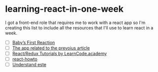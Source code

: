 # learning-react-in-one-week
I got a front-end role that requires me to work with a react app so I'm creating this list to include all the resources that I'll use to learn react in a week.

- [ ] [Baby’s First Reaction](https://medium.com/javascript-scene/baby-s-first-reaction-2103348eccdd#.bjrri8et2)
- [ ] [The app related to the prevoius article](https://medium.com/javascript-scene/baby-s-first-reaction-2103348eccdd#.bjrri8et2)
- [ ] [React/Redux Tutorials by LearnCode.academy](https://www.youtube.com/watch?v=MhkGQAoc7bc&list=PLoYCgNOIyGABj2GQSlDRjgvXtqfDxKm5b&index=1)
- [ ] [react-howto](https://github.com/petehunt/react-howto) 
- [ ] [Understand este](https://github.com/este/este) 
